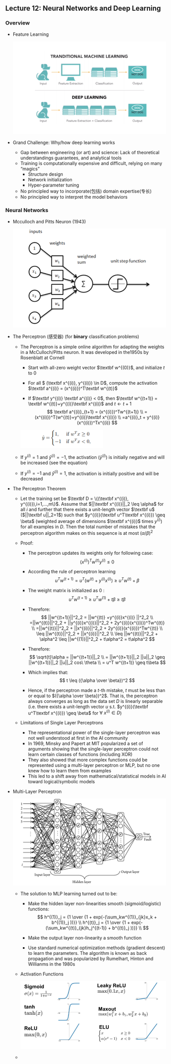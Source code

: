 ## Lecture 12: Neural Networks and Deep Learning

### Overview

* Feature Learning

  ![1575024492656](1575024492656.png)

* Grand Challenge: Why/how deep learning works

  * Gap between engineering (or art) and science: Lack of theoretical understandings guarantees, and analytical tools
  * Training is computationally expensive and difficult, relying on many “magics”
    * Structure design
    * Network initialization
    * Hyper-parameter tuning
  * No principled way to incorporate(包括) domain expertise(专长)
  * No principled way to interpret the model behaviors

### Neural Networks

* Mcculloch and Pitts Neuron (1943)

  ![1575025060253](1575025060253.png)

* The Perceptron (感受器) (for **binary** classification problems)
  * The Perceptron is a simple online algorithm for adapting the weights in a McCulloch/Pitts neuron. It was developed in the1950s by Rosenblatt at Cornell
    * Start with all-zero weight vector $\textbf w^{(0)}$, and initialize $t$ to $0$ 
    
    * For all $ (\textbf x^{(i)}, y^{(i)}) \in D$, compute the activation $\textbf a^{(i)} = (x^{(i)})^T\textbf w^{(t)}$
    
    * If $\textbf y^{(i)} \textbf a^{(i)} < 0$, then $\textbf w^{(t+1)} = \textbf w^{(t)}+y^{(i)}\textbf x^{(i)}$ and $t\leftarrow t+ 1$ 
      $$
      \textbf a^{(i)}_{t+1} = (x^{(i)})^Tw^{(t+1)} \\
      =(x^{(i)})^T(w^{(t)}+y^{(i)}\textbf x^{(i)}) \\
      =a^{(i)}_t + y^{(i)}(x^{(i)})^Tx^{(i)}
      $$
      
    
    
    
    ![image-20191229173524476](image-20191229173524476.png)
    
  * If $y^{(i)} = 1$ and $\hat {y}^{(i)} = -1$, the activation ($\hat{y}^{(i)}$) is initially negative and will be increased (see the equation)
  
  * If $y^{(i)} = -1$ and $\hat {y}^{(i)} = 1$, the activation is initially positive and will be decreased
  
* The Perceptron Theorem
  
  * Let the training set be $\textbf D = \{(\textbf x^{(i)}, y^{(i)}),i=1,...,m\}$. Assume that $||\textbf x^{(i)}||_2 \leq \alpha$ for all $i$ and further that there exists a unit-length vector $\textbf u$ ($||\textbf u||_2=1$) such that $y^{(i)}(\textbf u^T\textbf x^{(i)}) \geq \beta$ (weighted average of dimensions $\textbf x^{(i)}$ times $y^{(i)}$) for all examples in $D$. Then the total number of mistakes that the perceptron algorithm makes on this sequence is at most $(\alpha / \beta)^2$ 
  
  * Proof:
  
    * The perceptron updates its weights only for following case:
      $$
      (x^{(i)})^Tw^{(t)}y^{(i)}\leq 0
      $$
      
  
    * According the rule of perceptron learning
      $$
      u^Tw^{(t+1)} = u^T(w^{(t)}+y^{(i)}x^{(i)}) \geq u^Tw^{(t)}+\beta
      $$
      
  
    * The weight matrix is initialized as $0$ :
      $$
      u^Tw^{(t+1)} \geq u^Tw^{(1)} + t\beta \geq t \beta
      $$
  
    * Therefore:
      $$
      ||w^{(t+1)}||^2_2 = ||w^{(t)} +y^{(i)}x^{(i)} ||^2_2 \\
      =||w^{(t)}||^2_2 + ||y^{(i)}x^{(i)}||^2_2 + 2y^{(i)}(x^{(i)})^Tw^{(t)} \\
      =||w^{(t)}||^2_2 + ||x^{(i)}||^2_2 + 2y^{(i)}(x^{(i)})^Tw^{(t)} \\
      \leq ||w^{(t)}||^2_2 + ||x^{(i)}||^2_2 \\
      \leq ||w^{(t)}||^2_2 + \alpha^2 \leq ||w^{(1)}||^2_2 + t\alpha^2 = t\alpha^2
      $$
      
  
    * Therefore:
      $$
      \sqrt{t}\alpha = ||w^{(t+1)}||_2 \\
      = ||w^{(t+1)}||_2 ||u||_2 \geq ||w^{(t+1)}||_2 ||u||_2 cos\ \theta \\
      = u^T w^{(t+1)} \geq t\beta
      $$
  
    * Which implies that: 
      $$
      t \leq ({\alpha \over \beta})^2
      $$
  
    * Hence, if the perceptron made  a $t$-th mistake, $t$ must be less than or equal to $({\alpha \over \beta})^2$. That is, the perceptron always converges as long as the data set $D$ is linearly separable (i.e. there exists a unit-length vector $u$ s.t. $y^{(i)}(\textbf u^T\textbf x^{(i)}) \geq \beta$ for $\forall\ x^{(i)} \in D$)
  
  * Limitations of Single Layer Perceptrons
  
    * The representational power of the single-layer perceptron was not well understood at first in the AI community
    * In 1969, Minsky and Papert at MIT popularized a set of arguments showing that the single-layer perceptron could not learn certain classes of functions (including XOR)
    * They also showed that more complex functions could be represented using a multi-layer perceptron or MLP, but no one knew how to learn them from examples
    * This led to a shift away from mathematical/statistical models in AI toward logical/symbolic models
  
* Multi-Layer Perceptron

  ![image-20191229182456578](image-20191229182456578.png)

  * The solution to MLP learning turned out to be: 

    * Make the hidden layer non-linearities smooth (sigmoid/logistic) functions: 
      $$
      h^{(1)}_j = {1 \over {1 + exp(-(\sum_kw^{(1)}_{jk}x_k + b^{(1)}_j ))}} \\
      h^{(t)}_j = {1 \over {1 + exp(-(\sum_kw^{(t)}_{jk}h_j^{(t-1)} + b^{(t)}_j ))}} \\
      $$
      

    * Make the output layer non-linearity a smooth function

    * Use standard numerical optimization methods (gradient descent) to learn the parameters. The algorithm is known as back propagation and was popularized by Rumelhart, Hinton and Willianms in the 1980s

  * Activation Functions

    ![image-20191229183102487](image-20191229183102487.png)

  * 

